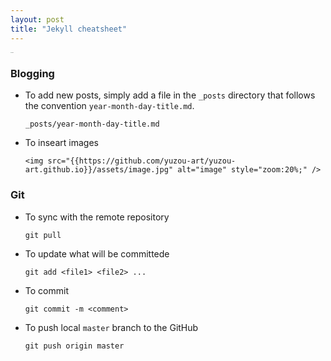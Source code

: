 ```yaml
---
layout: post
title: "Jekyll cheatsheet"
---
```


<img src="{{https://github.com/yuzou-art/yuzou-art.github.io}}/assets/Toby.jpg" alt="Toby" style="zoom:10%;" align="center" />



### Blogging

* To add new posts, simply add a file in the `_posts` directory that follows the convention `year-month-day-title.md`.

  ```
  _posts/year-month-day-title.md
  ```

* To inseart images 

  ```
  <img src="{{https://github.com/yuzou-art/yuzou-art.github.io}}/assets/image.jpg" alt="image" style="zoom:20%;" />
  ```

### Git

* To sync with the remote repository

  ```
  git pull
  ```

* To update what will be committede

  ```
  git add <file1> <file2> ...
  ```

* To commit

  ```
  git commit -m <comment>
  ```

* To push local `master` branch to the GitHub

  ```
  git push origin master
  ```

  
